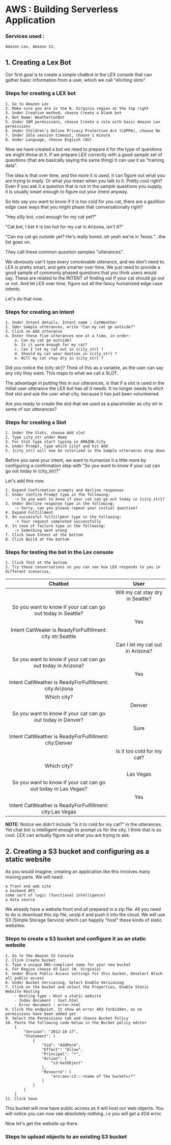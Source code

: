 # **AWS : Building Serverless Application**
### **Services used** :
    Amazon Lex, Amazon S3,

## **1. Creating a Lex Bot**

Our first goal is to create a simple chatbot in the LEX console that can gather basic information from a user, which we call "eliciting slots".

### **Steps for creating a LEX bot**

    1. Go to Amazon Lex
    2. Make sure you are in the N. Virginia region at the top right
    3. Under Creation method, choose Create a blank bot
    4. Bot Name: WeatherCatBot
    5. Under IAM permissions, choose Create a role with basic Amazon Lex permissions
    6. Under Children’s Online Privacy Protection Act (COPPA), choose No
    7. Under Idle session timeout, choose 1 minute
    8. Under Language, choose English (AU)

Now we have created a bot we need to prepare it for the type of questions we might throw at it.
If we prepare LEX correctly with a good sample set of questions (that are basically saying the same
thing) it can use it as "training data".

The idea is that over time, and the more it is used, it can figure out what you are trying to imply. Or what you mean when you talk to it. Pretty cool right? Even if you ask it a question that is not in the sample questions you supply, it is usually smart enough to figure out your intent anyway.

So lets say you want to know if it is too cold for you cat, there are a gazillion edge case ways that you might phase that conversationally right?

"Hey silly bot, cool enough for my cat yet?"

"Cat bot, I bet it is too hot for my cat in Arizona, isn't it?"

"Can my cat go outside yet? He's really bored..oh yeah we're in Texas."...the list goes on.

They call these common question samples "utterances".

We obviously can't type every conceivable utterance, and we don't need to. LEX is pretty smart, and gets smarter over time. We just need to provide a good sample of commonly phased questions that you think users would say. These are related to the INTENT of finding out if your cat should go out or not. And let LEX over time, figure out all the fancy humanized edge case intents.

Let's do that now.

### **Steps for creating an Intent**

    1. Under Intent details, Intent name : CatWeather
    2. Uder Sample utterances, write "Can my cat go outside?"
    3. Click on Add utterance
    4. Enter these five utterances one at a time, in order:
        a. Can my cat go outside?
        b. Is it warm enough for my cat?
        c. Can I let my cat out in {city_str} ?
        d. Should my cat wear booties in {city_str} ?
        e. Will my cat stay dry in {city_str} ?

Did you notice the (city str}? Think of this as a variable, as the user can say any city they want.
This maps to what we call a SLOT.

The advantage in putting this in our utterances, is that if a slot is used in the initial user utterance the LEX bot has all it needs. It no longer needs to elicit that slot and ask the user what city, because it has just been volunteered.

Are you ready to create the slot that we used as a placeholder as city str in some of our utterances?

### **Steps for creating a Slot**

    1. Under the Slots, choose Add slot
    2. Type city_str under Name
    3. For Slot type start typing in AMAZON.City
    4. Under Prompt, type which city? and hit Add
    5. {city_str} will now be colorized in the Sample utterances drop down

Before you save your intent, we want to humanize it a little more by configuring a confirmation step
with "So you want to know if your cat can go out today in (city_str)?"

Let's add this now.

    1. Expand Confirmation prompts and decline responses
    2. Under Confirm Prompt type in the following:
        -> So you want to know if your cat can go out today in {city_str}?
    3. Under Decline response type in the following:
        -> Sorry, can you please repeat your initial question?
    4. Expand Fulfillment
    5. On successful fulfillment type in the following:
        -> Your request completed successfully
    6. In case of failure type in the following:
        -> Something went wrong
    7. Click Save Intent at the bottom
    8. Click Build at the bottom

### **Steps for testing the bot in the Lex console**

    1. Click Test at the bottom
    2. Try these conversations so you can see how LEX responds to you in different scenarios,

| Chatbot                                                        | User                              |
|:---:                                                           |:---:                              |
|                                                                | Will my cat stay dry in Seattle?  |
| So you want to know if your cat can go out today in Seattle?   |                                   |
|                                                                | Yes                               |
| Intent CatWeater is ReadyForFulfillment: city str:Seattle      |                                   |
|                                                                | Can I let my cat out in Arizona?  |
| So you want to know if your cat can go out today in Arizona?   |                                   |
|                                                                | Yes                               |
| Intent CatWeather is ReadyForFulfillment: city:Arizona         |                                   ||                                                                | Is it warm enough for my cat?     |
| Which city?                                                    |                                   |
|                                                                | Denver                            |
| So you want to know if your cat can go out today in Denver?    |                                   |
|                                                                | Sure                              |
| Intent CatWeather is ReadyForFulfillment: city:Denver          |                                   |
|                                                                | Is it too cold for my cat?        |
| Which city?                                                    |                                   |
|                                                                | Las Vegas                         |
| So you want to know if your cat can go out today in Las Vegas? |                                   |
|                                                                | Yes                               |
| Intent CatWeather is ReadyForFulfillment: city:Las Vegas       |                                   |


**NOTE**: Notice we didn't include "Is it to cold for my cat?" in the utterances. Yet chat bot is intelligent enough to prompt us for the city. I think that is so cool. LEX can actually figure out what you are trying to ask.

## **2. Creating a S3 bucket and configuring as a static website**

As you would imagine, creating an application like this involves many moving parts. We will need:

    a front end web site
    a backend API
    some sort of logic (functional intelligence)
    a data source

We already have a website front end all prepared in a zip file. All you need to do is download this zip file, unzip it and push it into the cloud. We will use S3 (Simple Storage Service) which can happily "host" these kinds of static websites.

### **Steps to create a S3 bucket and configure it as an static website**

    1. Go to the Amazon S3 Console
    2. Click Create bucket
    3. Type a unique DNS-compliant name for your new bucket
    4. For Region choose US East (N. Virginia)
    5. Under Block Public Access settings for this bucket, Deselect Block all public access
    6. Under Bucket Versioning, Select Enable Versioning
    7. Click on the bucket and select the Properties, Enable Static Website Hosting
        - Hosting type : Host a static website
        - Index document : text.html
        - Error document : error.html
    8. Click the endpoint. It show an error 403 forbidden, as no permissions have been added yet
    9. Select the Permissions tab and choose Bucket Policy
    10. Paste the following code below in the Bucket policy editor
        {
            "Version": "2012-10-17",
            "Statement": [
                {
                    "Sid": "AddPerm",
                    "Effect": "Allow",
                    "Principal": "*",
                    "Action": [
                        "s3:GetObject"
                    ],
                    "Resource": [
                        "arn:aws:s3:::<name of the bucket>/*"
                    ]
                }
            ]
        }
    11. Click Save

This bucket will now have public access as it will host our web objects. You will notice you can now see absolutely nothing. i.e you will get a 404 error.

Now let's get the website up there.

### **Steps to upload objects to an existing S3 bucket**
